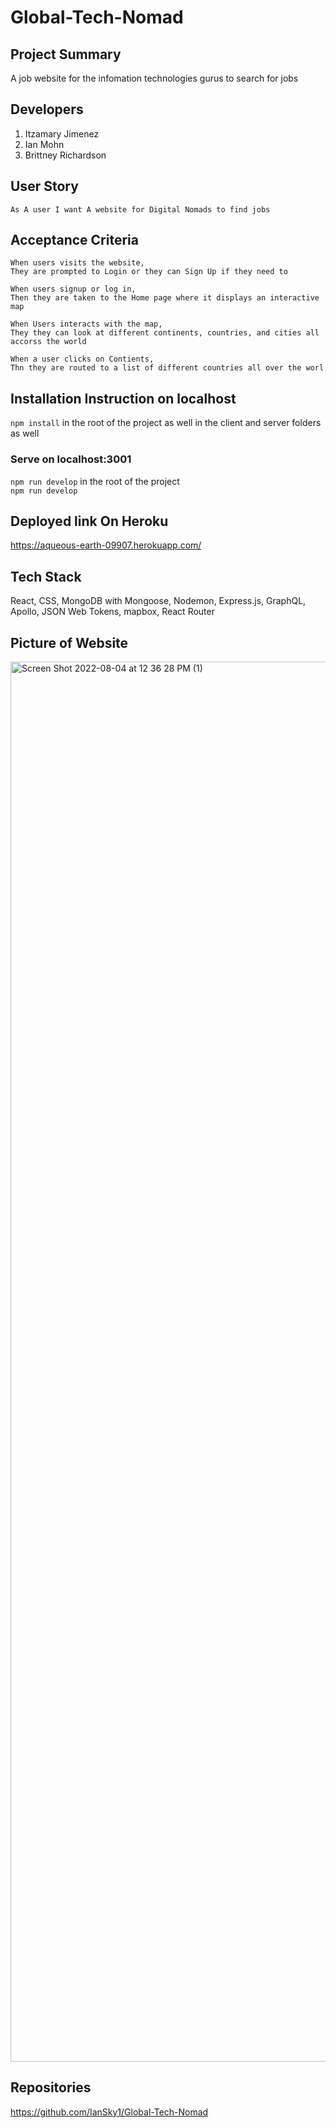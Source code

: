 # Global-Tech-Nomad

## Project Summary
A job website for the infomation technologies gurus to search for jobs

## Developers
1. Itzamary Jimenez
2. Ian Mohn
3. Brittney Richardson

## User Story
    As A user I want A website for Digital Nomads to find jobs

## Acceptance Criteria
    When users visits the website,
    They are prompted to Login or they can Sign Up if they need to

    When users signup or log in, 
    Then they are taken to the Home page where it displays an interactive map

    When Users interacts with the map, 
    They they can look at different continents, countries, and cities all accorss the world

    When a user clicks on Contients, 
    Thn they are routed to a list of different countries all over the worl

## Installation Instruction on localhost
`npm install` in the root of the project as well in the client and server folders as well
### Serve on localhost:3001
`npm run develop` in the root of the project
<br>
`npm run develop`

## Deployed link On Heroku

https://aqueous-earth-09907.herokuapp.com/

## Tech Stack
React, CSS, MongoDB with Mongoose, Nodemon, Express.js, GraphQL, Apollo, JSON Web Tokens, mapbox, React Router


## Picture of Website

<img width="2240" alt="Screen Shot 2022-08-04 at 12 36 28 PM (1)" src="https://user-images.githubusercontent.com/97998857/182959007-04125620-33a8-4083-ac48-a39f8e1dcc65.png">


## Repositories
https://github.com/IanSky1/Global-Tech-Nomad
